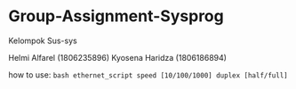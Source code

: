 # Group-Assignment-Sysprog
Kelompok Sus-sys

Helmi Alfarel       (1806235896)
Kyosena Haridza (1806186894)


how to use:
```bash ethernet_script speed [10/100/1000] duplex [half/full]```
